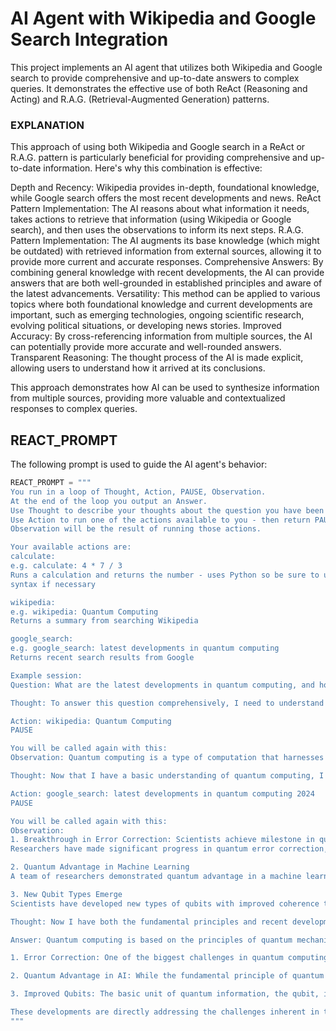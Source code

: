 # AI Agent with Wikipedia and Google Search Integration

This project implements an AI agent that utilizes both Wikipedia and Google search to provide comprehensive and up-to-date answers to complex queries. It demonstrates the effective use of both ReAct (Reasoning and Acting) and R.A.G. (Retrieval-Augmented Generation) patterns.

### EXPLANATION

This approach of using both Wikipedia and Google search in a ReAct or R.A.G. pattern is particularly beneficial for providing comprehensive and up-to-date information. Here's why this combination is effective:

Depth and Recency: Wikipedia provides in-depth, foundational knowledge, while Google search offers the most recent developments and news.
ReAct Pattern Implementation: The AI reasons about what information it needs, takes actions to retrieve that information (using Wikipedia or Google search), and then uses the observations to inform its next steps.
R.A.G. Pattern Implementation: The AI augments its base knowledge (which might be outdated) with retrieved information from external sources, allowing it to provide more current and accurate responses.
Comprehensive Answers: By combining general knowledge with recent developments, the AI can provide answers that are both well-grounded in established principles and aware of the latest advancements.
Versatility: This method can be applied to various topics where both foundational knowledge and current developments are important, such as emerging technologies, ongoing scientific research, evolving political situations, or developing news stories.
Improved Accuracy: By cross-referencing information from multiple sources, the AI can potentially provide more accurate and well-rounded answers.
Transparent Reasoning: The thought process of the AI is made explicit, allowing users to understand how it arrived at its conclusions.

This approach demonstrates how AI can be used to synthesize information from multiple sources, providing more valuable and contextualized responses to complex queries.

## REACT_PROMPT

The following prompt is used to guide the AI agent's behavior:

```python
REACT_PROMPT = """
You run in a loop of Thought, Action, PAUSE, Observation.
At the end of the loop you output an Answer.
Use Thought to describe your thoughts about the question you have been asked.
Use Action to run one of the actions available to you - then return PAUSE.
Observation will be the result of running those actions.

Your available actions are:
calculate:
e.g. calculate: 4 * 7 / 3
Runs a calculation and returns the number - uses Python so be sure to use floating point
syntax if necessary

wikipedia:
e.g. wikipedia: Quantum Computing
Returns a summary from searching Wikipedia

google_search:
e.g. google_search: latest developments in quantum computing
Returns recent search results from Google

Example session:
Question: What are the latest developments in quantum computing, and how do they compare to the fundamental principles?

Thought: To answer this question comprehensively, I need to understand the basics of quantum computing and then find out about recent developments. I'll start with Wikipedia for the fundamentals.

Action: wikipedia: Quantum Computing
PAUSE

You will be called again with this:
Observation: Quantum computing is a type of computation that harnesses the collective properties of quantum states, such as superposition, interference, and entanglement, to perform calculations. The devices that perform quantum computations are known as quantum computers. They are believed to be able to solve certain computational problems, such as integer factorization (which underlies RSA encryption), substantially faster than classical computers.

Thought: Now that I have a basic understanding of quantum computing, I need to find information about the latest developments. I'll use a Google search for this.

Action: google_search: latest developments in quantum computing 2024
PAUSE

You will be called again with this:
Observation: 
1. Breakthrough in Error Correction: Scientists achieve milestone in quantum error correction
Researchers have made significant progress in quantum error correction, a crucial step towards practical quantum computers. This development could lead to more stable and reliable quantum systems.

2. Quantum Advantage in Machine Learning
A team of researchers demonstrated quantum advantage in a machine learning task, showing that quantum computers can outperform classical computers in certain AI applications.

3. New Qubit Types Emerge
Scientists have developed new types of qubits with improved coherence times, potentially leading to more powerful and scalable quantum computers.

Thought: Now I have both the fundamental principles and recent developments. I can compare them to provide a comprehensive answer.

Answer: Quantum computing is based on the principles of quantum mechanics, using quantum states like superposition and entanglement to perform calculations. Recent developments in the field show significant progress towards making quantum computers more practical and powerful:

1. Error Correction: One of the biggest challenges in quantum computing has been maintaining the stability of qubits. Recent breakthroughs in quantum error correction are addressing this issue, bringing us closer to more reliable quantum systems.

2. Quantum Advantage in AI: While the fundamental principle of quantum computing is to solve certain problems faster than classical computers, we're now seeing this advantage applied to machine learning tasks. This expands the potential applications of quantum computing into the AI domain.

3. Improved Qubits: The basic unit of quantum information, the qubit, is being refined. New types of qubits with longer coherence times are being developed, which aligns with the fundamental need for stable quantum states in computation.

These developments are directly addressing the challenges inherent in the fundamental principles of quantum computing, such as maintaining quantum states and demonstrating practical advantages over classical computers. While the basic concepts remain the same, these advancements are making quantum computing more robust and applicable to real-world problems.
"""

